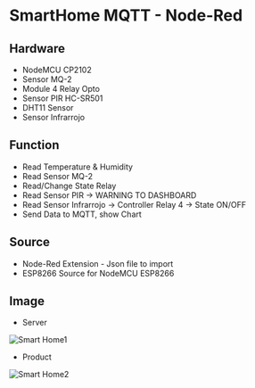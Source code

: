 # SmartHome MQTT - Node-Red

## Hardware
- NodeMCU CP2102 
- Sensor MQ-2
- Module 4 Relay Opto
- Sensor PIR HC-SR501
- DHT11 Sensor
- Sensor Infrarrojo


## Function
- Read Temperature & Humidity
- Read Sensor MQ-2
- Read/Change State Relay
- Read Sensor PIR -> WARNING TO DASHBOARD
- Read Sensor Infrarrojo -> Controller Relay 4 -> State ON/OFF
- Send Data to MQTT, show Chart 

## Source
- Node-Red Extension - Json file to import
- ESP8266 Source for NodeMCU ESP8266

## Image 
- Server

![Smart Home1](https://github.com/baobon/SmartHome_Sensor_IoT/blob/master/Image/screen1.png?raw=true)

- Product

![Smart Home2](https://raw.githubusercontent.com/baobon/SmartHome_Sensor_IoT/master/Image/screen2.jpg)



